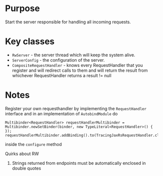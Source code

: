 # Purpose
Start the server responsible for handling all incoming requests.

# Key classes
* `RwServer` - the server thread which will keep the system alive.
* `ServerConfig` - the configuration of the server.
* `CompositeRequestHandler` - knows every RequestHandler that you register and will redirect calls to them and will return the result from 
whichever RequestHandler returns a result != null

# Notes
Register your own requesthandler by implementing the `RequestHandler` interface and in an implementation of `AutobindModule` do
```
Multibinder<RequestHandler> requestHandlerMultibinder = Multibinder.newSetBinder(binder, new TypeLiteral<RequestHandler>() {
});
requestHandlerMultibinder.addBinding().to(TracingJaxRsRequestHandler.class);
```

inside the `configure` method

Quirks about RW
1. Strings returned from endpoints must be automatically enclosed in double quotes
